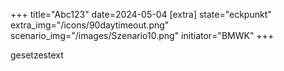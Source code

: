 +++
title="Abc123"
date=2024-05-04
[extra]
state="eckpunkt"
extra_img="/icons/90daytimeout.png"
scenario_img="/images/Szenario10.png"
initiator="BMWK"
+++

gesetzestext